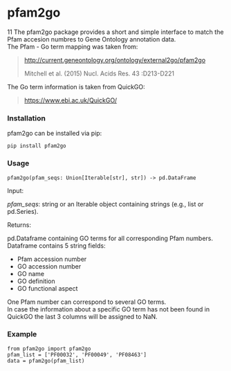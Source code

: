 # pfam2go 

11
The pfam2go package provides a short and simple interface to match the Pfam accesion numbres to Gene Ontology annotation data.    
The Pfam - Go term mapping was taken from:
>http://current.geneontology.org/ontology/external2go/pfam2go
> 
>Mitchell et al. (2015) Nucl. Acids Res. 43 :D213-D221

The Go term information is taken from QuickGO:
>https://www.ebi.ac.uk/QuickGO/

### Installation

pfam2go can be installed via pip:
```
pip install pfam2go
```

### Usage

```
pfam2go(pfam_seqs: Union[Iterable[str], str]) -> pd.DataFrame
```
Input:

<em>pfam_seqs</em>: string or an Iterable object containing strings (e.g., list or pd.Series).

Returns:

pd.Dataframe containing GO terms for all corresponding Pfam numbers. Dataframe contains 5 string fields: 
- Pfam accession number 
- GO accession number
- GO name 
- GO definition 
- GO functional aspect  

One Pfam number can correspond to several GO terms.  
In case the information about a specific GO term has not been found in QuickGO the last 3 columns will be assigned to NaN.

### Example

```
from pfam2go import pfam2go  
pfam_list = ['PF00032', 'PF00049', 'PF08463']  
data = pfam2go(pfam_list)  
```